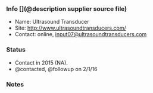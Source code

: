 ### Info [](@description supplier source file)

* Name: Ultrasound Transducer
* Site: http://www.ultrasoundtransducers.com/
* Contact:  online, input07@ultrasoundtransducers.com

### Status

* Contact in 2015 (NA). 
* @contacted, @followup on 2/1/16

### Notes
 
